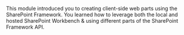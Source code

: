 This module introduced you to creating client-side web parts using the SharePoint Framework. You learned how to leverage both the local and hosted SharePoint Workbench & using different parts of the SharePoint Framework API.